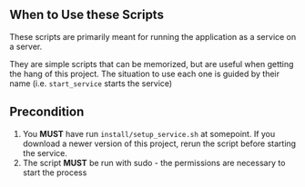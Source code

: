 ## When to Use these Scripts
These scripts are primarily meant for running the application as a service on a server. 

They are simple scripts that can be memorized, but are useful when getting the hang of this project. The situation to use each one is guided by their name (i.e. `start_service` starts the service)

## Precondition
1. You **MUST** have run `install/setup_service.sh` at somepoint. If you download a newer version of this project, rerun the script before starting the service.
2. The script **MUST** be run with sudo - the permissions are necessary to start the process